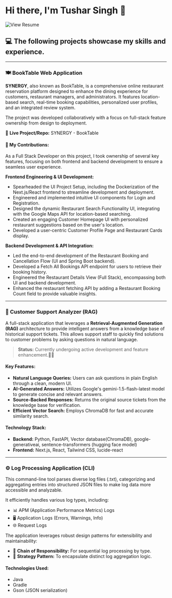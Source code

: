 # Hi there, I'm Tushar Singh 👋
![View Resume]("https://drive.google.com/file/d/1dWTz_D0pHYpamMClyPE7WW-zPFEAoyzh/view?usp=sharing")

## 💻 The following projects showcase my skills and experience.

---

### 🍽️ BookTable Web Application  
**SYNERGY**, also known as BookTable, is a comprehensive online restaurant reservation platform designed to enhance the dining experience for customers, restaurant managers, and administrators. It features location-based search, real-time booking capabilities, personalized user profiles, and an integrated review system.  

The project was developed collaboratively with a focus on full-stack feature ownership from design to deployment.

🔗 **Live Project/Repo:** SYNERGY - BookTable

#### 🚀 My Contributions:  
As a Full Stack Developer on this project, I took ownership of several key features, focusing on both frontend and backend development to ensure a seamless user experience.

**Frontend Engineering & UI Development:**
- Spearheaded the UI Project Setup, including the Dockerization of the Next.js/React frontend to streamline development and deployment.
- Engineered and implemented intuitive UI components for Login and Registration.
- Designed the dynamic Restaurant Search Functionality UI, integrating with the Google Maps API for location-based searching.
- Created an engaging Customer Homepage UI with personalized restaurant suggestions based on the user's location.
- Developed a user-centric Customer Profile Page and Restaurant Cards display.

**Backend Development & API Integration:**
- Led the end-to-end development of the Restaurant Booking and Cancellation Flow (UI and Spring Boot backend).
- Developed a Fetch All Bookings API endpoint for users to retrieve their booking history.
- Engineered the Restaurant Details View (Full Stack), encompassing both UI and backend development.
- Enhanced the restaurant fetching API by adding a Restaurant Booking Count field to provide valuable insights.

---

### 🤖 Customer Support Analyzer (RAG) 
A full-stack application that leverages a **Retrieval-Augmented Generation (RAG)** architecture to provide intelligent answers from a knowledge base of historical support tickets. This allows support staff to quickly find solutions to customer problems by asking questions in natural language.

> **Status:** Currently undergoing active development and feature enhancement.🧑‍💻

#### Key Features:
- **Natural Language Queries:** Users can ask questions in plain English through a clean, modern UI.
- **AI-Generated Answers:** Utilizes Google's gemini-1.5-flash-latest model to generate concise and relevant answers.
- **Source-Backed Responses:** Returns the original source tickets from the knowledge base for verification.
- **Efficient Vector Search:** Employs ChromaDB for fast and accurate similarity search.

#### Technology Stack:
- **Backend:** Python, FastAPI, Vector database(ChromaDB), google-generativeai, sentence-transformers (hugging face model)  
- **Frontend:** Next.js, React, Tailwind CSS, lucide-react

---

### ⚙️ Log Processing Application (CLI)  
This command-line tool parses diverse log files (.txt), categorizing and aggregating entries into structured JSON files to make log data more accessible and analyzable.

It efficiently handles various log types, including:
- 📊 APM (Application Performance Metrics) Logs  
- 🖥️ Application Logs (Errors, Warnings, Info)  
- 🌐 Request Logs

The application leverages robust design patterns for extensibility and maintainability:
- 🔗 **Chain of Responsibility:** For sequential log processing by type.
- 🎯 **Strategy Pattern:** To encapsulate distinct log aggregation logic.

#### Technologies Used:
- Java  
- Gradle  
- Gson (JSON serialization)
